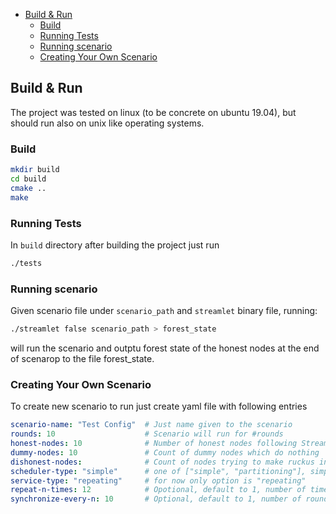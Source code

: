 - [Build & Run](#build---run)
  * [Build](#build)
  * [Running Tests](#running-tests)
  * [Running scenario](#running-scenario)
  * [Creating Your Own Scenario](#creating-your-own-scenario)

## Build & Run

The project was tested on linux (to be concrete on ubuntu 19.04), but should run also on unix like operating systems.

### Build
```bash
mkdir build
cd build
cmake ..
make
```

### Running Tests
In `build` directory after building the project just run
```bash
./tests
```

### Running scenario
Given scenario file under `scenario_path` and `streamlet` binary file, running:
```bash
./streamlet false scenario_path > forest_state
```
will run the scenario and outptu forest state of the honest nodes at the end of scenarop to the file forest_state.

### Creating Your Own Scenario
To create new scenario to run just create yaml file with following entries
```yml
scenario-name: "Test Config"  # Just name given to the scenario
rounds: 10                    # Scenario will run for #rounds
honest-nodes: 10              # Number of honest nodes following Streamlet protocol
dummy-nodes: 10               # Count of dummy nodes which do nothing
dishonest-nodes:              # Count of nodes trying to make ruckus in the protocol
scheduler-type: "simple"      # one of ["simple", "partitioning"], simple will deliver messages from last round. Partitionig will partition the network and for #synchronie-every-n keep two subnetworks separated
service-type: "repeating"     # for now only option is "repeating"
repeat-n-times: 12            # Opotional, default to 1, number of times the same node will be the epoch leader.
synchronize-every-n: 10       # Optional, default to 1, number of rounds between each synchronization time in partitioning scheduler.

```
